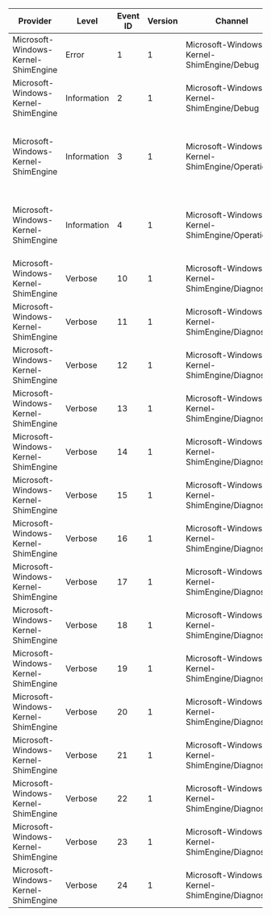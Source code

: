 Provider                             |  Level        |  Event ID  |  Version  |  Channel                                          |  Task  |  Opcode  |  Keyword             |  Message
-------------------------------------|---------------|------------|-----------|---------------------------------------------------|--------|----------|----------------------|----------------------------------------------------------------------------------------------------------------------
Microsoft-Windows-Kernel-ShimEngine  |  Error        |  1         |  1        |  Microsoft-Windows-Kernel-ShimEngine/Debug        |        |          |                      |
Microsoft-Windows-Kernel-ShimEngine  |  Information  |  2         |  1        |  Microsoft-Windows-Kernel-ShimEngine/Debug        |        |          |                      |
Microsoft-Windows-Kernel-ShimEngine  |  Information  |  3         |  1        |  Microsoft-Windows-Kernel-ShimEngine/Operational  |        |          |                      |  {ShimCount} shim(s) were applied to driver [{DriverName}].Shim(s) source: {ShimSource}.Shim GUID(s): {AppliedGuids}.
Microsoft-Windows-Kernel-ShimEngine  |  Information  |  4         |  1        |  Microsoft-Windows-Kernel-ShimEngine/Operational  |        |          |                      |  Flags [{Flags}] were applied to device [{DeviceName}] - class [{DeviceClass}].Flags source: {FlagSource}.
Microsoft-Windows-Kernel-ShimEngine  |  Verbose      |  10        |  1        |  Microsoft-Windows-Kernel-ShimEngine/Diagnostic   |        |          |  DriverScopeGeneral  |
Microsoft-Windows-Kernel-ShimEngine  |  Verbose      |  11        |  1        |  Microsoft-Windows-Kernel-ShimEngine/Diagnostic   |        |          |  DriverScopeGeneral  |
Microsoft-Windows-Kernel-ShimEngine  |  Verbose      |  12        |  1        |  Microsoft-Windows-Kernel-ShimEngine/Diagnostic   |        |          |  DriverScopeGeneral  |
Microsoft-Windows-Kernel-ShimEngine  |  Verbose      |  13        |  1        |  Microsoft-Windows-Kernel-ShimEngine/Diagnostic   |        |          |  DriverScopePool     |
Microsoft-Windows-Kernel-ShimEngine  |  Verbose      |  14        |  1        |  Microsoft-Windows-Kernel-ShimEngine/Diagnostic   |        |          |  DriverScopePool     |
Microsoft-Windows-Kernel-ShimEngine  |  Verbose      |  15        |  1        |  Microsoft-Windows-Kernel-ShimEngine/Diagnostic   |        |          |  DriverScopeIrps     |
Microsoft-Windows-Kernel-ShimEngine  |  Verbose      |  16        |  1        |  Microsoft-Windows-Kernel-ShimEngine/Diagnostic   |        |          |  DriverScopeGeneral  |
Microsoft-Windows-Kernel-ShimEngine  |  Verbose      |  17        |  1        |  Microsoft-Windows-Kernel-ShimEngine/Diagnostic   |        |          |  DriverScopeIrps     |
Microsoft-Windows-Kernel-ShimEngine  |  Verbose      |  18        |  1        |  Microsoft-Windows-Kernel-ShimEngine/Diagnostic   |        |          |  DriverScopePnp      |
Microsoft-Windows-Kernel-ShimEngine  |  Verbose      |  19        |  1        |  Microsoft-Windows-Kernel-ShimEngine/Diagnostic   |        |          |  DriverScopePnp      |
Microsoft-Windows-Kernel-ShimEngine  |  Verbose      |  20        |  1        |  Microsoft-Windows-Kernel-ShimEngine/Diagnostic   |        |          |  DriverScopePnp      |
Microsoft-Windows-Kernel-ShimEngine  |  Verbose      |  21        |  1        |  Microsoft-Windows-Kernel-ShimEngine/Diagnostic   |        |          |  DriverScopePower    |
Microsoft-Windows-Kernel-ShimEngine  |  Verbose      |  22        |  1        |  Microsoft-Windows-Kernel-ShimEngine/Diagnostic   |        |          |  DriverScopePower    |
Microsoft-Windows-Kernel-ShimEngine  |  Verbose      |  23        |  1        |  Microsoft-Windows-Kernel-ShimEngine/Diagnostic   |        |          |  DriverScopePower    |
Microsoft-Windows-Kernel-ShimEngine  |  Verbose      |  24        |  1        |  Microsoft-Windows-Kernel-ShimEngine/Diagnostic   |        |          |  DriverScopePower    |